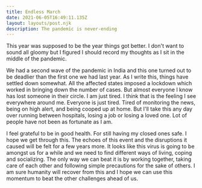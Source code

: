 ```yaml
---
title: Endless March
date: 2021-06-05T16:49:11.135Z
layout: layouts/post.njk
description: The pandemic is never-ending
---
```


This year was supposed to be the year things got better. I don't want to sound all gloomy but I figured I should record my thoughts as I sit in the middle of the pandemic.

We had a second wave of the pandemic in India and this one turned out to be deadlier than the first one we had last year. As I write this, things have settled down somewhat. All the affected states imposed a lockdown which worked in bringing down the number of cases. But almost everyone I know has lost someone in their circle. I am just tired. I think that is the feeling I see everywhere around me. Everyone is just tired. Tired of monitoring the news, being on high alert, and being cooped up at home. But I'll take this any day over running between hospitals, losing a job or losing a loved one. Lot of people have not been as fortunate as I am.

I feel grateful to be in good health. For still having my closed ones safe. I hope we get through this. The echoes of this event and the disruptions it caused will be felt for a few years more. It looks like this virus is going to be amongst us for a while and we need to find different ways of living, coping and socializing. The only way we can beat it is by working together, taking care of each other and following simple precautions for the sake of others. I am sure humanity will recover from this and I hope we can use this momentum to beat the other challenges ahead of us.
